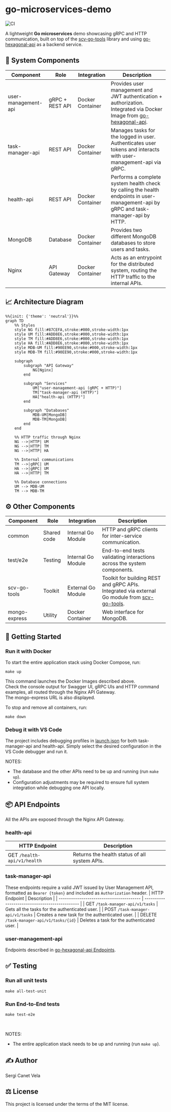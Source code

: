 # go-microservices-demo
![CI](https://github.com/sergicanet9/go-microservices-demo/actions/workflows/ci.yml/badge.svg)

A lightweight **Go microservices** demo showcasing gRPC and HTTP communication, built on top of the [scv-go-tools](https://github.com/sergicanet9/scv-go-tools) library and using [go-hexagonal-api](https://github.com/sergicanet9/go-hexagonal-api) as a backend service.

## 🧩 System Components
| Component           | Role            |  Integration     | Description                                                                                                                                                            |
| ------------------- | --------------- | ---------------- |----------------------------------------------------------------------------------------------------------------------------------------------------------------------- |
| user-management-api | gRPC + REST API | Docker Container | Provides user management and JWT authentication + authorization. Integrated via Docker Image from [go-hexagonal-api](https://github.com/sergicanet9/go-hexagonal-api). |
| task-manager-api    | REST API        | Docker Container | Manages tasks for the logged in user. Authenticates user tokens and interacts with user-management-api via gRPC.                                                       |
| health-api          | REST API        | Docker Container | Performs a complete system health check by calling the health endpoints in user-management-api by gRPC and task-manager-api by HTTP.                                   |
| MongoDB             | Database        | Docker Container | Provides two different MongoDB databases to store users and tasks.                                                                                                     |
| Nginx               | API Gateway    | Docker Container | Acts as an entrypoint for the distributed system, routing the HTTP traffic to the internal APIs.                                                                       |

## 📈 Architecture Diagram
```mermaid
%%{init: {'theme': 'neutral'}}%%
graph TD
    %% Styles
    style NG fill:#87CEFA,stroke:#000,stroke-width:1px
    style UM fill:#ADD8E6,stroke:#000,stroke-width:1px
    style TM fill:#ADD8E6,stroke:#000,stroke-width:1px
    style HA fill:#ADD8E6,stroke:#000,stroke-width:1px
    style MDB-UM fill:#90EE90,stroke:#000,stroke-width:1px
    style MDB-TM fill:#90EE90,stroke:#000,stroke-width:1px

    subgraph  
        subgraph "API Gateway"
            NG[Nginx]
        end

        subgraph "Services"
            UM["user-management-api (gRPC + HTTP)"]
            TM["task-manager-api (HTTP)"]
            HA["health-api (HTTP)"]
        end

        subgraph "Databases"
            MDB-UM[MongoDB]
            MDB-TM[MongoDB]
        end
    end

    %% HTTP traffic through Nginx
    NG -->|HTTP| UM
    NG -->|HTTP| TM
    NG -->|HTTP| HA

    %% Internal communications
    TM -->|gRPC| UM
    HA -->|gRPC| UM
    HA -->|HTTP| TM

    %% Database connections
    UM --> MDB-UM
    TM --> MDB-TM
```

## ⚙️ Other Components
| Component     | Role        | Integration        | Description                                                                                                                                             |
| ------------- | ----------- | ------------------ | ------------------------------------------------------------------------------------------------------------------------------------------------------- |
| common        | Shared code | Internal Go Module | HTTP and gRPC clients for inter-service communication.                                                                                                  |
| test/e2e      | Testing     | Internal Go Module | End-to-end tests validating interactions across the system components.                                                                                  |
| scv-go-tools  | Toolkit     | External Go Module | Toolkit for building REST and gRPC APIs. Integrated via external Go module from [scv-go-tools](https://github.com/sergicanet9/scv-go-tools).            |
| mongo-express | Utility     | Docker Container   | Web interface for MongoDB.                                                                                                                              |

## 🏁 Getting Started
### Run it with Docker
To start the entire application stack using Docker Compose, run:
```
make up
```
This command launches the Docker Images described above.
<br />
Check the console output for Swagger UI, gRPC UIs and HTTP command examples, all routed through the Nginx API Gateway.
<br/>
The mongo-express URL is also displayed.

To stop and remove all containers, run:
```
make down
```

### Debug it with VS Code
The project includes debugging profiles in [launch.json](https://github.com/sergicanet9/go-microservices-demo/blob/main/.vscode/launch.json) for both task-manager-api and health-api. Simply select the desired configuration in the VS Code debugger and run it.

NOTES:
- The database and the other APIs need to be up and running (run `make up`).
- Configuration adjustments may be required to ensure full system integration while debugging one API locally.

## 📦 API Endpoints
All the APIs are exposed through the Nginx API Gateway.

### health-api
| HTTP Endpoint               | Description                                   |
| --------------------------- | --------------------------------------------- |
| GET `/health-api/v1/health` | Returns the health status of all system APIs. |

### task-manager-api
These endpoints require a valid JWT issued by User Management API, formatted as `Bearer {token}` and included as `Authorization` header.
| HTTP Endpoint                            | Description                                    |
| ---------------------------------------- | ---------------------------------------------- |
| GET `/task-manager-api/v1/tasks`         | Gets all the tasks for the authenticated user. |
| POST `/task-manager-api/v1/tasks`        | Creates a new task for the authenticated user. |
| DELETE `/task-manager-api/v1/tasks/{id}` | Deletes a task for the authenticated user.     |

### user-management-api
Endpoints described in [go-hexagonal-api Endpoints](https://github.com/sergicanet9/go-hexagonal-api?tab=readme-ov-file#-api-endpoints).

## ✅ Testing
### Run all unit tests
```
make all-test-unit
```

### Run End-to-End tests
```
make test-e2e
```
<br />

 NOTES:
- The entire application stack needs to be up and running (run `make up`).

## ✍️ Author
Sergi Canet Vela

## ⚖️ License
This project is licensed under the terms of the MIT license.
